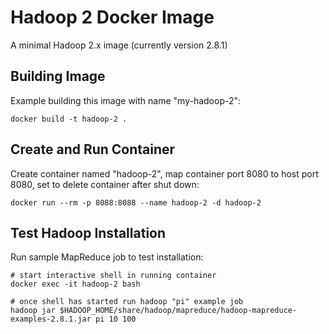 # Hadoop 2 Docker Image
A minimal Hadoop 2.x image (currently version 2.8.1)

## Building Image
Example building this image with name "my-hadoop-2":

    docker build -t hadoop-2 .

## Create and Run Container
Create container named "hadoop-2", map container port 8080 to host port 8080, set to delete container after shut down:
   
    docker run --rm -p 8088:8088 --name hadoop-2 -d hadoop-2

## Test Hadoop Installation
Run sample MapReduce job to test installation:

    # start interactive shell in running container
    docker exec -it hadoop-2 bash

    # once shell has started run hadoop "pi" example job
    hadoop jar $HADOOP_HOME/share/hadoop/mapreduce/hadoop-mapreduce-examples-2.8.1.jar pi 10 100

